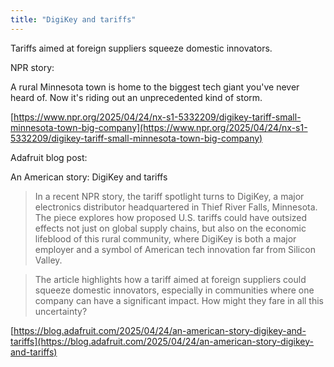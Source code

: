 ```yaml
---
title: "DigiKey and tariffs"
---
```


Tariffs aimed at foreign suppliers squeeze domestic innovators.

NPR story:

A rural Minnesota town is home to the biggest tech giant you've never heard of. Now it's riding out an unprecedented kind of storm.

[https://www.npr.org/2025/04/24/nx-s1-5332209/digikey-tariff-small-minnesota-town-big-company](https://www.npr.org/2025/04/24/nx-s1-5332209/digikey-tariff-small-minnesota-town-big-company)

Adafruit blog post:

An American story: DigiKey and tariffs

> In a recent NPR story, the tariff spotlight turns to DigiKey, a major electronics distributor headquartered in Thief River Falls, Minnesota. The piece explores how proposed U.S. tariffs could have outsized effects not just on global supply chains, but also on the economic lifeblood of this rural community, where DigiKey is both a major employer and a symbol of American tech innovation far from Silicon Valley.

> The article highlights how a tariff aimed at foreign suppliers could squeeze domestic innovators, especially in communities where one company can have a significant impact. How might they fare in all this uncertainty?

[https://blog.adafruit.com/2025/04/24/an-american-story-digikey-and-tariffs](https://blog.adafruit.com/2025/04/24/an-american-story-digikey-and-tariffs)
